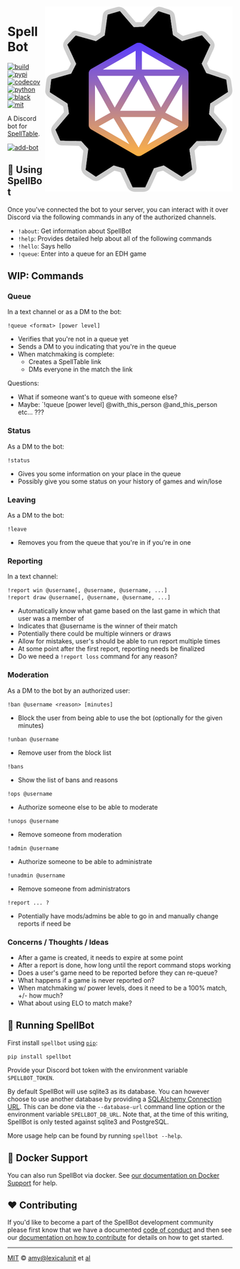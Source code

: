 <img align="right" src="https://raw.githubusercontent.com/lexicalunit/spellbot/master/spellbot.png" />

# SpellBot

[![build][build-badge]][build]
[![pypi][pypi-badge]][pypi]
[![codecov][codecov-badge]][codecov]
[![python][python-badge]][python]
[![black][black-badge]][black]
[![mit][mit-badge]][mit]

A Discord bot for [SpellTable][spelltable].

[![add-bot][add-img]][add-bot]

## 📱 Using SpellBot

Once you've connected the bot to your server, you can interact with it over
Discord via the following commands in any of the authorized channels.

- `!about`: Get information about SpellBot
- `!help`: Provides detailed help about all of the following commands
- `!hello`: Says hello
- `!queue`: Enter into a queue for an EDH game

## WIP: Commands

### Queue

In a text channel or as a DM to the bot:

```text
!queue <format> [power level]
```

- Verifies that you're not in a queue yet
- Sends a DM to you indicating that you're in the queue
- When matchmaking is complete:
  - Creates a SpellTable link
  - DMs everyone in the match the link

Questions:

- What if someone want's to queue with someone else?
- Maybe: `!queue <format> [power level] @with_this_person @and_this_person etc... ???

### Status

As a DM to the bot:

```text
!status
```

- Gives you some information on your place in the queue
- Possibly give you some status on your history of games and win/lose

### Leaving

As a DM to the bot:

```text
!leave
```

- Removes you from the queue that you're in if you're in one

### Reporting

In a text channel:

```text
!report win @username[, @username, @username, ...]
!report draw @username[, @username, @username, ...]
```

- Automatically know what game based on the last game in which that user was a member of
- Indicates that @username is the winner of their match
- Potentially there could be multiple winners or draws
- Allow for mistakes, user's should be able to run report multiple times
- At some point after the first report, reporting needs be finalized
- Do we need a `!report loss` command for any reason?

### Moderation

As a DM to the bot by an authorized user:

```text
!ban @username <reason> [minutes]
```

- Block the user from being able to use the bot (optionally for the given minutes)

```text
!unban @username
```

- Remove user from the block list

```text
!bans
```

- Show the list of bans and reasons

```text
!ops @username
```

- Authorize someone else to be able to moderate

```text
!unops @username
```

- Remove someone from moderation

```text
!admin @username
```

- Authorize someone to be able to administrate

```text
!unadmin @username
```

- Remove someone from administrators

```text
!report ... ?
```

- Potentially have mods/admins be able to go in and manually change reports if need be

### Concerns / Thoughts / Ideas

- After a game is created, it needs to expire at some point
- After a report is done, how long until the report command stops working
- Does a user's game need to be reported before they can re-queue?
- What happens if a game is never reported on?
- When matchmaking w/ power levels, does it need to be a 100% match, +/- how much?
- What about using ELO to match make?

## 🤖 Running SpellBot

First install `spellbot` using [`pip`](https://pip.pypa.io/en/stable/):

```shell
pip install spellbot
```

Provide your Discord bot token with the environment variable `SPELLBOT_TOKEN`.

By default SpellBot will use sqlite3 as its database. You can however choose to
use another database by providing a [SQLAlchemy Connection URL][db-url]. This
can be done via the `--database-url` command line option or the environment
variable `SPELLBOT_DB_URL`. Note that, at the time of this writing, SpellBot is only
tested against sqlite3 and PostgreSQL.

More usage help can be found by running `spellbot --help`.

## 🐳 Docker Support

You can also run SpellBot via docker. See
[our documentation on Docker Support](DOCKER.md) for help.

## ❤️ Contributing

If you'd like to become a part of the SpellBot development community please first
know that we have a documented [code of conduct](CODE_OF_CONDUCT.md) and then
see our [documentation on how to contribute](CONTRIBUTING.md) for details on
how to get started.

---

[MIT][mit] © [amy@lexicalunit][lexicalunit] et [al][contributors]

[add-bot]:          https://discordapp.com/api/oauth2/authorize?client_id=725510263251402832&permissions=247872&scope=bot
[add-img]:          https://user-images.githubusercontent.com/1903876/82262797-71745100-9916-11ea-8b65-b3f656115e4f.png
[black-badge]:      https://img.shields.io/badge/code%20style-black-000000.svg
[black]:            https://github.com/psf/black
[build-badge]:      https://github.com/lexicalunit/spellbot/workflows/build/badge.svg
[build]:            https://github.com/lexicalunit/spellbot/actions
[codecov-badge]:    https://codecov.io/gh/lexicalunit/spellbot/branch/master/graph/badge.svg
[codecov]:          https://codecov.io/gh/lexicalunit/spellbot
[contributors]:     https://github.com/lexicalunit/spellbot/graphs/contributors
[db-url]:           https://docs.sqlalchemy.org/en/latest/core/engines.html
[lexicalunit]:      http://github.com/lexicalunit
[mit-badge]:        https://img.shields.io/badge/License-MIT-yellow.svg
[mit]:              https://opensource.org/licenses/MIT
[pypi-badge]:       https://img.shields.io/pypi/v/spellbot
[pypi]:             https://pypi.org/project/spellbot/
[python-badge]:     https://img.shields.io/badge/python-3.7+-blue.svg
[python]:           https://www.python.org/
[spelltable]:       https://www.spelltable.com/
